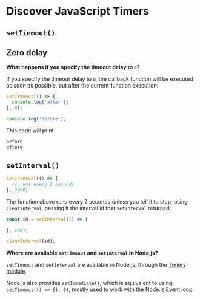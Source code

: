 # Discover JavaScript Timers

## `setTiemout()`

## Zero delay

**What happens if you specify the timeout delay to `0`?**

If you specify the timeout delay to `0`, the callback function will be executed as soon as possible, but after the current function execution:

```js
setTimeout(() => {
  console.log('after');
}, 0);

console.log('before');
```

This code will print

```js
before
aftere
```

## `setInterval()`

```js
setInterval(() => {
  // runs every 2 seconds
}, 2000)
```

The function above runs every 2 seconds unless you tell it to stop, using `clearInterval`, passing it the interval id that `setInterval` returned:

```js
const id = setInterval(() => {

}, 200);

clearInterval(id);
```

**Where are available `setTimeout` and `setInterval` in Node.js?**

`setTimeout` and `setInterval` are available in Node.js, through the [Timers module](https://nodejs.org/api/timers.html).

Node.js also provides `setImmediate()`, which is equivalent to using `setTimeout(() => {}, 0)`, mostly used to work with the Node.js Event loop.